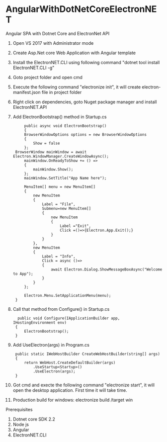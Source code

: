 # AngularWithDotNetCoreElectronNET
Angular SPA with Dotnet Core and ElectronNet API

1. Open VS 2017 with Administrator mode
2. Create Asp.Net core Web Application with Angular template
3. Install the ElectronNET.CLI using following command "dotnet tool install ElectronNET.CLI -g"
4. Goto project folder and open cmd 
5. Execute the following command "electronize init", it will create electron-manifest.json file in project folder
6. Right click on dependencies, goto Nuget package manager and install ElectronNET.API
7. Add ElectronBootstrap() method in Startup.cs

	

            public async void ElectronBootstrap()
            {
            BrowserWindowOptions options = new BrowserWindowOptions
            {
                Show = false
            };
	    BrowserWindow mainWindow = await Electron.WindowManager.CreateWindowAsync();
            mainWindow.OnReadyToShow += () =>
            {
                mainWindow.Show();
            };
            mainWindow.SetTitle("App Name here");

            MenuItem[] menu = new MenuItem[]
            {
                new MenuItem
                {
                    Label = "File",
                    Submenu=new MenuItem[]
                    {
                        new MenuItem
                        {
                            Label ="Exit",
                            Click =()=>{Electron.App.Exit();}
                        }
                    }
                },
                new MenuItem
                {
                    Label = "Info",
                    Click = async ()=>
                    {
                        await Electron.Dialog.ShowMessageBoxAsync("Welcome to App");
                    }
                }
            };

            Electron.Menu.SetApplicationMenu(menu);
        }
	
8. Call that method from Configure() in Startup.cs

  
         public void Configure(IApplicationBuilder app, IHostingEnvironment env)
        {
            ElectronBootstrap();
        }

9. Add UseElectron(args) in Program.cs

		public static IWebHostBuilder CreateWebHostBuilder(string[] args)
        {
            return WebHost.CreateDefaultBuilder(args)
                .UseStartup<Startup>()
                .UseElectron(args);
        }
	
10. Got cmd and execte the following command "electronize start", it will open the desktop application. First time it will take time.


11. Production build for windows: electronize build /target win

Prerequisites
1. Dotnet core SDK 2.2
2. Node js
3. Angular
4. ElectronNET.CLI

